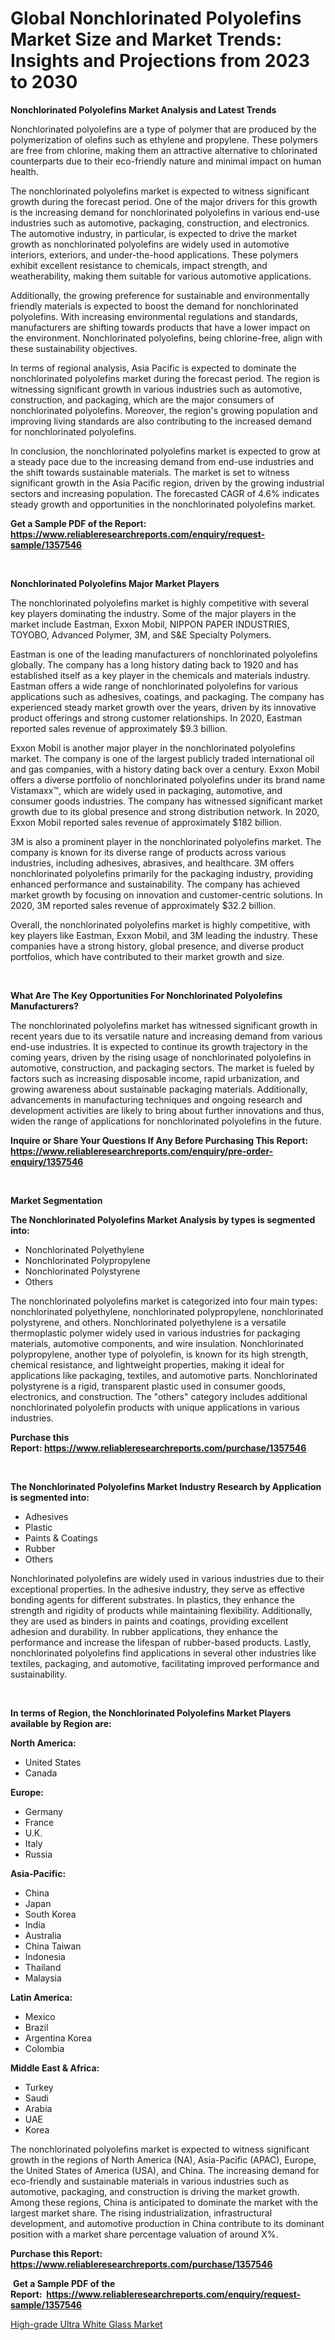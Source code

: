 <p><h1>Global Nonchlorinated Polyolefins Market Size and Market Trends: Insights and Projections from 2023 to 2030</h1></p><p><strong>Nonchlorinated Polyolefins Market Analysis and Latest Trends</strong></p>
<p><p>Nonchlorinated polyolefins are a type of polymer that are produced by the polymerization of olefins such as ethylene and propylene. These polymers are free from chlorine, making them an attractive alternative to chlorinated counterparts due to their eco-friendly nature and minimal impact on human health.</p><p>The nonchlorinated polyolefins market is expected to witness significant growth during the forecast period. One of the major drivers for this growth is the increasing demand for nonchlorinated polyolefins in various end-use industries such as automotive, packaging, construction, and electronics. The automotive industry, in particular, is expected to drive the market growth as nonchlorinated polyolefins are widely used in automotive interiors, exteriors, and under-the-hood applications. These polymers exhibit excellent resistance to chemicals, impact strength, and weatherability, making them suitable for various automotive applications.</p><p>Additionally, the growing preference for sustainable and environmentally friendly materials is expected to boost the demand for nonchlorinated polyolefins. With increasing environmental regulations and standards, manufacturers are shifting towards products that have a lower impact on the environment. Nonchlorinated polyolefins, being chlorine-free, align with these sustainability objectives.</p><p>In terms of regional analysis, Asia Pacific is expected to dominate the nonchlorinated polyolefins market during the forecast period. The region is witnessing significant growth in various industries such as automotive, construction, and packaging, which are the major consumers of nonchlorinated polyolefins. Moreover, the region's growing population and improving living standards are also contributing to the increased demand for nonchlorinated polyolefins.</p><p>In conclusion, the nonchlorinated polyolefins market is expected to grow at a steady pace due to the increasing demand from end-use industries and the shift towards sustainable materials. The market is set to witness significant growth in the Asia Pacific region, driven by the growing industrial sectors and increasing population. The forecasted CAGR of 4.6% indicates steady growth and opportunities in the nonchlorinated polyolefins market.</p></p>
<p><strong>Get a Sample PDF of the Report:&nbsp; <a href="https://www.reliableresearchreports.com/enquiry/request-sample/1357546">https://www.reliableresearchreports.com/enquiry/request-sample/1357546</a></strong></p>
<p>&nbsp;</p>
<p><strong>Nonchlorinated Polyolefins Major Market Players</strong></p>
<p><p>The nonchlorinated polyolefins market is highly competitive with several key players dominating the industry. Some of the major players in the market include Eastman, Exxon Mobil, NIPPON PAPER INDUSTRIES, TOYOBO, Advanced Polymer, 3M, and S&E Specialty Polymers.</p><p>Eastman is one of the leading manufacturers of nonchlorinated polyolefins globally. The company has a long history dating back to 1920 and has established itself as a key player in the chemicals and materials industry. Eastman offers a wide range of nonchlorinated polyolefins for various applications such as adhesives, coatings, and packaging. The company has experienced steady market growth over the years, driven by its innovative product offerings and strong customer relationships. In 2020, Eastman reported sales revenue of approximately $9.3 billion.</p><p>Exxon Mobil is another major player in the nonchlorinated polyolefins market. The company is one of the largest publicly traded international oil and gas companies, with a history dating back over a century. Exxon Mobil offers a diverse portfolio of nonchlorinated polyolefins under its brand name Vistamaxx™, which are widely used in packaging, automotive, and consumer goods industries. The company has witnessed significant market growth due to its global presence and strong distribution network. In 2020, Exxon Mobil reported sales revenue of approximately $182 billion.</p><p>3M is also a prominent player in the nonchlorinated polyolefins market. The company is known for its diverse range of products across various industries, including adhesives, abrasives, and healthcare. 3M offers nonchlorinated polyolefins primarily for the packaging industry, providing enhanced performance and sustainability. The company has achieved market growth by focusing on innovation and customer-centric solutions. In 2020, 3M reported sales revenue of approximately $32.2 billion.</p><p>Overall, the nonchlorinated polyolefins market is highly competitive, with key players like Eastman, Exxon Mobil, and 3M leading the industry. These companies have a strong history, global presence, and diverse product portfolios, which have contributed to their market growth and size.</p></p>
<p>&nbsp;</p>
<p><strong>What Are The Key Opportunities For Nonchlorinated Polyolefins Manufacturers?</strong></p>
<p><p>The nonchlorinated polyolefins market has witnessed significant growth in recent years due to its versatile nature and increasing demand from various end-use industries. It is expected to continue its growth trajectory in the coming years, driven by the rising usage of nonchlorinated polyolefins in automotive, construction, and packaging sectors. The market is fueled by factors such as increasing disposable income, rapid urbanization, and growing awareness about sustainable packaging materials. Additionally, advancements in manufacturing techniques and ongoing research and development activities are likely to bring about further innovations and thus, widen the range of applications for nonchlorinated polyolefins in the future.</p></p>
<p><strong>Inquire or Share Your Questions If Any Before Purchasing This Report: <a href="https://www.reliableresearchreports.com/enquiry/pre-order-enquiry/1357546">https://www.reliableresearchreports.com/enquiry/pre-order-enquiry/1357546</a></strong></p>
<p>&nbsp;</p>
<p><strong>Market Segmentation</strong></p>
<p><strong>The Nonchlorinated Polyolefins Market Analysis by types is segmented into:</strong></p>
<p><ul><li>Nonchlorinated Polyethylene</li><li>Nonchlorinated Polypropylene</li><li>Nonchlorinated Polystyrene</li><li>Others</li></ul></p>
<p><p>The nonchlorinated polyolefins market is categorized into four main types: nonchlorinated polyethylene, nonchlorinated polypropylene, nonchlorinated polystyrene, and others. Nonchlorinated polyethylene is a versatile thermoplastic polymer widely used in various industries for packaging materials, automotive components, and wire insulation. Nonchlorinated polypropylene, another type of polyolefin, is known for its high strength, chemical resistance, and lightweight properties, making it ideal for applications like packaging, textiles, and automotive parts. Nonchlorinated polystyrene is a rigid, transparent plastic used in consumer goods, electronics, and construction. The "others" category includes additional nonchlorinated polyolefin products with unique applications in various industries.</p></p>
<p><strong>Purchase this Report:&nbsp;<a href="https://www.reliableresearchreports.com/purchase/1357546">https://www.reliableresearchreports.com/purchase/1357546</a></strong></p>
<p>&nbsp;</p>
<p><strong>The Nonchlorinated Polyolefins Market Industry Research by Application is segmented into:</strong></p>
<p><ul><li>Adhesives</li><li>Plastic</li><li>Paints & Coatings</li><li>Rubber</li><li>Others</li></ul></p>
<p><p>Nonchlorinated polyolefins are widely used in various industries due to their exceptional properties. In the adhesive industry, they serve as effective bonding agents for different substrates. In plastics, they enhance the strength and rigidity of products while maintaining flexibility. Additionally, they are used as binders in paints and coatings, providing excellent adhesion and durability. In rubber applications, they enhance the performance and increase the lifespan of rubber-based products. Lastly, nonchlorinated polyolefins find applications in several other industries like textiles, packaging, and automotive, facilitating improved performance and sustainability.</p></p>
<p>&nbsp;</p>
<p><strong>In terms of Region, the Nonchlorinated Polyolefins Market Players available by Region are:</strong></p>
<p>
    <p> <strong> North America: </strong>
        <ul>
            <li>United States</li>
            <li>Canada</li>
        </ul>
        </p> 
    <p> <strong> Europe: </strong>
        <ul>
            <li>Germany</li>
            <li>France</li>
            <li>U.K.</li>
            <li>Italy</li>
            <li>Russia</li>
        </ul>
        </p> 
    <p> <strong> Asia-Pacific: </strong>
        <ul>
            <li>China</li>
            <li>Japan</li>
            <li>South Korea</li>
            <li>India</li>
            <li>Australia</li>
            <li>China Taiwan</li>
            <li>Indonesia</li>
            <li>Thailand</li>
            <li>Malaysia</li>
        </ul>
        </p> 
    <p> <strong> Latin America: </strong>
        <ul>
            <li>Mexico</li>
            <li>Brazil</li>
            <li>Argentina Korea</li>
            <li>Colombia</li>
        </ul>
        </p> 
    <p> <strong> Middle East & Africa: </strong>
        <ul>
            <li>Turkey</li>
            <li>Saudi</li>
            <li>Arabia</li>
            <li>UAE</li>
            <li>Korea</li>
        </ul>
    </p>
    </p>
<p><p>The nonchlorinated polyolefins market is expected to witness significant growth in the regions of North America (NA), Asia-Pacific (APAC), Europe, the United States of America (USA), and China. The increasing demand for eco-friendly and sustainable materials in various industries such as automotive, packaging, and construction is driving the market growth. Among these regions, China is anticipated to dominate the market with the largest market share. The rising industrialization, infrastructural development, and automotive production in China contribute to its dominant position with a market share percentage valuation of around X%.</p></p>
<p><strong>Purchase this Report: <a href="https://www.reliableresearchreports.com/purchase/1357546">https://www.reliableresearchreports.com/purchase/1357546</a></strong></p>
<p>&nbsp;<strong>Get a Sample PDF of the Report:&nbsp;&nbsp;<a href="https://www.reliableresearchreports.com/enquiry/request-sample/1357546">https://www.reliableresearchreports.com/enquiry/request-sample/1357546</a></strong></p>
<p><strong></strong></p>
<p><p><a href="https://github.com/NorbertYates/Market-Research-Report-List-2/blob/main/high-grade-ultra-white-glass-market.md">High-grade Ultra White Glass Market</a></p></p>